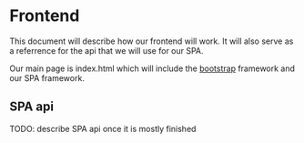 # Frontend
This document will describe how our frontend will work. It will also serve as a referrence for the api that we will use for our SPA.

Our main page is index.html which will include the [bootstrap](https://getbootstrap.com/) framework and our SPA framework.

## SPA api
TODO: describe SPA api once it is mostly finished